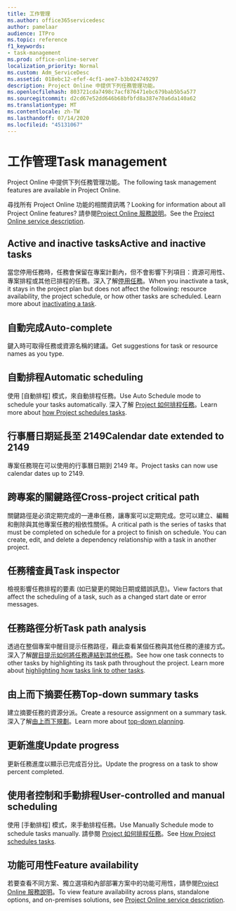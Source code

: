 ```yaml
---
title: 工作管理
ms.author: office365servicedesc
author: pamelaar
audience: ITPro
ms.topic: reference
f1_keywords:
- task-management
ms.prod: office-online-server
localization_priority: Normal
ms.custom: Adm_ServiceDesc
ms.assetid: 018ebc12-efef-4cf1-aee7-b3b024749297
description: Project Online 中提供下列任務管理功能。
ms.openlocfilehash: 803721cda7498c7acf876471ebc679bab5b5a577
ms.sourcegitcommit: d2cd67e52dd646b68bfbfd8a387e70a6da140a62
ms.translationtype: MT
ms.contentlocale: zh-TW
ms.lasthandoff: 07/14/2020
ms.locfileid: "45131067"
---
```

# <a name="task-management"></a><span data-ttu-id="4888c-103">工作管理</span><span class="sxs-lookup"><span data-stu-id="4888c-103">Task management</span></span>

<span data-ttu-id="4888c-104">Project Online 中提供下列任務管理功能。</span><span class="sxs-lookup"><span data-stu-id="4888c-104">The following task management features are available in Project Online.</span></span>
  
<span data-ttu-id="4888c-105">尋找所有 Project Online 功能的相關資訊嗎？</span><span class="sxs-lookup"><span data-stu-id="4888c-105">Looking for information about all Project Online features?</span></span> <span data-ttu-id="4888c-106">請參閱[Project Online 服務說明](project-online-service-description.md)。</span><span class="sxs-lookup"><span data-stu-id="4888c-106">See the [Project Online service description](project-online-service-description.md).</span></span>
  
## <a name="active-and-inactive-tasks"></a><span data-ttu-id="4888c-107">Active and inactive tasks</span><span class="sxs-lookup"><span data-stu-id="4888c-107">Active and inactive tasks</span></span>

<span data-ttu-id="4888c-p102">當您停用任務時，任務會保留在專案計劃內，但不會影響下列項目：資源可用性、專案排程或其他已排程的任務。深入了解[停用任務](https://go.microsoft.com/fwlink/p/?LinkId=271335)。</span><span class="sxs-lookup"><span data-stu-id="4888c-p102">When you inactivate a task, it stays in the project plan but does not affect the following: resource availability, the project schedule, or how other tasks are scheduled. Learn more about [inactivating a task](https://go.microsoft.com/fwlink/p/?LinkId=271335).</span></span>
  
## <a name="auto-complete"></a><span data-ttu-id="4888c-110">自動完成</span><span class="sxs-lookup"><span data-stu-id="4888c-110">Auto-complete</span></span>

<span data-ttu-id="4888c-111">鍵入時可取得任務或資源名稱的建議。</span><span class="sxs-lookup"><span data-stu-id="4888c-111">Get suggestions for task or resource names as you type.</span></span> 
  
## <a name="automatic-scheduling"></a><span data-ttu-id="4888c-112">自動排程</span><span class="sxs-lookup"><span data-stu-id="4888c-112">Automatic scheduling</span></span>

<span data-ttu-id="4888c-113">使用 [自動排程] 模式，來自動排程任務。</span><span class="sxs-lookup"><span data-stu-id="4888c-113">Use Auto Schedule mode to schedule your tasks automatically.</span></span> <span data-ttu-id="4888c-114">深入了解 [Project 如何排程任務](https://go.microsoft.com/fwlink/p/?LinkId=271331)。</span><span class="sxs-lookup"><span data-stu-id="4888c-114">Learn more about [how Project schedules tasks](https://go.microsoft.com/fwlink/p/?LinkId=271331).</span></span> 
  
## <a name="calendar-date-extended-to-2149"></a><span data-ttu-id="4888c-115">行事曆日期延長至 2149</span><span class="sxs-lookup"><span data-stu-id="4888c-115">Calendar date extended to 2149</span></span>

<span data-ttu-id="4888c-116">專案任務現在可以使用的行事曆日期到 2149 年。</span><span class="sxs-lookup"><span data-stu-id="4888c-116">Project tasks can now use calendar dates up to 2149.</span></span> 
  
## <a name="cross-project-critical-path"></a><span data-ttu-id="4888c-117">跨專案的關鍵路徑</span><span class="sxs-lookup"><span data-stu-id="4888c-117">Cross-project critical path</span></span>

<span data-ttu-id="4888c-p104">關鍵路徑是必須定期完成的一連串任務，讓專案可以定期完成。您可以建立、編輯和刪除與其他專案任務的相依性關係。</span><span class="sxs-lookup"><span data-stu-id="4888c-p104">A critical path is the series of tasks that must be completed on schedule for a project to finish on schedule. You can create, edit, and delete a dependency relationship with a task in another project.</span></span> 
  
## <a name="task-inspector"></a><span data-ttu-id="4888c-120">任務稽查員</span><span class="sxs-lookup"><span data-stu-id="4888c-120">Task inspector</span></span>

<span data-ttu-id="4888c-121">檢視影響任務排程的要素 (如已變更的開始日期或錯誤訊息)。</span><span class="sxs-lookup"><span data-stu-id="4888c-121">View factors that affect the scheduling of a task, such as a changed start date or error messages.</span></span>
  
## <a name="task-path-analysis"></a><span data-ttu-id="4888c-122">任務路徑分析</span><span class="sxs-lookup"><span data-stu-id="4888c-122">Task path analysis</span></span>

<span data-ttu-id="4888c-p105">透過在整個專案中醒目提示任務路徑，藉此查看某個任務與其他任務的連接方式。深入了解[醒目提示如何將任務連結到其他任務](https://go.microsoft.com/fwlink/p/?LinkId=271345)。</span><span class="sxs-lookup"><span data-stu-id="4888c-p105">See how one task connects to other tasks by highlighting its task path throughout the project. Learn more about [highlighting how tasks link to other tasks](https://go.microsoft.com/fwlink/p/?LinkId=271345).</span></span>
  
## <a name="top-down-summary-tasks"></a><span data-ttu-id="4888c-125">由上而下摘要任務</span><span class="sxs-lookup"><span data-stu-id="4888c-125">Top-down summary tasks</span></span>

<span data-ttu-id="4888c-126">建立摘要任務的資源分派。</span><span class="sxs-lookup"><span data-stu-id="4888c-126">Create a resource assignment on a summary task.</span></span> <span data-ttu-id="4888c-127">深入了解[由上而下規劃](https://go.microsoft.com/fwlink/p/?LinkId=271333)。</span><span class="sxs-lookup"><span data-stu-id="4888c-127">Learn more about [top-down planning](https://go.microsoft.com/fwlink/p/?LinkId=271333).</span></span>
  
## <a name="update-progress"></a><span data-ttu-id="4888c-128">更新進度</span><span class="sxs-lookup"><span data-stu-id="4888c-128">Update progress</span></span>

<span data-ttu-id="4888c-129">更新任務進度以顯示已完成百分比。</span><span class="sxs-lookup"><span data-stu-id="4888c-129">Update the progress on a task to show percent completed.</span></span>
  
## <a name="user-controlled-and-manual-scheduling"></a><span data-ttu-id="4888c-130">使用者控制和手動排程</span><span class="sxs-lookup"><span data-stu-id="4888c-130">User-controlled and manual scheduling</span></span>

<span data-ttu-id="4888c-131">使用 [手動排程] 模式，來手動排程任務。</span><span class="sxs-lookup"><span data-stu-id="4888c-131">Use Manually Schedule mode to schedule tasks manually.</span></span> <span data-ttu-id="4888c-132">請參閱 [Project 如何排程任務](https://go.microsoft.com/fwlink/p/?LinkId=271331)。</span><span class="sxs-lookup"><span data-stu-id="4888c-132">See [How Project schedules tasks](https://go.microsoft.com/fwlink/p/?LinkId=271331).</span></span>
  
## <a name="feature-availability"></a><span data-ttu-id="4888c-133">功能可用性</span><span class="sxs-lookup"><span data-stu-id="4888c-133">Feature availability</span></span>

<span data-ttu-id="4888c-134">若要查看不同方案、獨立選項和內部部署方案中的功能可用性，請參閱[Project Online 服務說明](project-online-service-description.md)。</span><span class="sxs-lookup"><span data-stu-id="4888c-134">To view feature availability across plans, standalone options, and on-premises solutions, see [Project Online service description](project-online-service-description.md).</span></span>
  